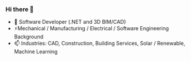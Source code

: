 ### Hi there 👋

- 🔭 Software Developer (.NET and 3D BIM/CAD)
- ⚡Mechanical / Manufacturing / Electrical / Software Engineering Background
- 📫 Industries: CAD, Construction, Building Services, Solar / Renewable, Machine Learning


<!--
**johnelim/johnelim** is a ✨ _special_ ✨ repository because its `README.md` (this file) appears on your GitHub profile.

Here are some ideas to get you started:

- 🔭 I’m currently working on ...
- 🌱 I’m currently learning ...
- 👯 I’m looking to collaborate on ...
- 🤔 I’m looking for help with ...
- 💬 Ask me about ...
- 📫 How to reach me: ...
- 😄 Pronouns: ...
- ⚡ Fun fact: ...
-->
